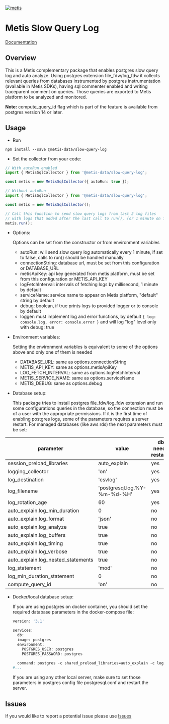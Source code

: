 [![metis](https://static-asserts-public.s3.eu-central-1.amazonaws.com/metis-min-logo.png)](https://www.metisdata.io/)

# Metis Slow Query Log 

[Documentation](https://docs.metisdata.io)

## Overview

This is a Metis complementary package that enables postgres slow query log and auto analyze.
Using postgres extension file_fdw/log_fdw it collects relevant queries from databases instrumented by postgres instrumentation 
(available in Metis SDKs), having sql commenter enabled and writing traceparent comment on queries.
Those queries are exported to Metis platform to be analyzed and monitored.

**Note:** compute_query_id flag which is part of the feature is available from postgres version 14 or later.


## Usage

- Run
```shell
npm install --save @metis-data/slow-query-log
```


- Set the collector from your code:
```typescript
// With autoRun enabled
import { MetisSqlCollector } from '@metis-data/slow-query-log';

const metis = new MetisSqlCollector({ autoRun: true });
```

```typescript
// Without autoRun
import { MetisSqlCollector } from '@metis-data/slow-query-log';

const metis = new MetisSqlCollector();

// Call this function to send slow query logs from last 2 log files 
// with logs that added after the last call to run(), (or 1 minute on first call)
metis.run();
```

- Options: 

    Options can be set from the constructor or from environment variables
    - autoRun: will send slow query log automatically every 1 minute, if set to false, calls to run() should be handled manually
    - connectionString: database url, must be set from this configuration or DATABASE_URL
    - metisApiKey: api key generated from metis platform, must be set from this configuration or METIS_API_KEY
    - logFetchInterval: intervals of fetching logs by millisecond, 1 minute by default
    - serviceName: service name to appear on Metis platform, "default" string by default 
    - debug: boolean, if true prints logs to provided logger or to console by default
    - logger: must implement log and error functions, by default ```{ log: console.log, error: console.error }``` 
      and will log "log" level only with debug: true

- Environment variables:

    Setting the environment variables is equivalent to some of the options above and only one of them is needed
    - DATABASE_URL: same as options.connectionString
    - METIS_API_KEY: same as options.metisApiKey
    - LOG_FETCH_INTERVAL: same as options.logFetchInterval
    - METIS_SERVICE_NAME: same as options.serviceName
    - METIS_DEBUG: same as options.debug

- Database setup:

    This package tries to install postgres file_fdw/log_fdw extension and run some configurations queries in the database, so the
    connection must be of a user with the appropriate permissions.
    If it is the first time of enabling postgres logs, some of the parameters requires a server restart.
    For managed databases (like aws rds) the next parameters must be set: 

| parameter                          | value                            | db needs restart? |
|------------------------------------|----------------------------------|-------------------|
| session_preload_libraries          | auto_explain                     | yes               |
| logging_collector                  | 'on'                             | yes               |
| log_destination                    | 'csvlog'                         | yes               |
| log_filename                       | 'postgresql.log.%Y-%m-%d-%H'     | yes               |
| log_rotation_age                   | 60                               | yes               |
| auto_explain.log_min_duration      | 0                                | no                |
| auto_explain.log_format            | 'json'                           | no                |
| auto_explain.log_analyze           | true                             | no                |
| auto_explain.log_buffers           | true                             | no                |
| auto_explain.log_timing            | true                             | no                |
| auto_explain.log_verbose           | true                             | no                |
| auto_explain.log_nested_statements | true                             | no                |
| log_statement                      | 'mod'                            | no                |
| log_min_duration_statement         | 0                                | no                |
| compute_query_id                   | 'on'                             | no                |

- Docker/local database setup:

    If you are using postgres on docker container, you should set the required database parameters in the docker-compose file:
    ```dockerfile
    version: '3.1'

    services:
      db:
      image: postgres
      environment:
        POSTGRES_USER: postgres
        POSTGRES_PASSWORD: postgres

      command: postgres -c shared_preload_libraries=auto_explain -c logging_collector=on -c log_destination=csvlog -c log_filename=postgresql.log.%Y-%m-%d-%H -c log_rotation_age=60
    #...
    ```

    If you are using any other local server, make sure to set those parameters in postgres config file postgresql.conf and restart the server.

## Issues
If you would like to report a potential issue please use [Issues](https://github.com/metis-data/slow-query-log/issues)